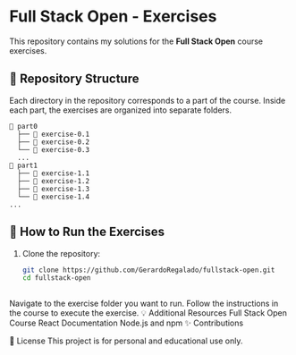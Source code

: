 # Full Stack Open - Exercises

This repository contains my solutions for the **Full Stack Open** course exercises.

## 📌 Repository Structure

Each directory in the repository corresponds to a part of the course. Inside each part, the exercises are organized into separate folders.
```
📂 part0 
  ├── 📁 exercise-0.1 
  ├── 📁 exercise-0.2 
  └── 📁 exercise-0.3 
  ...
📂 part1 
  ├── 📁 exercise-1.1 
  ├── 📁 exercise-1.2 
  ├── 📁 exercise-1.3 
  └── 📁 exercise-1.4
...
```

## 🚀 How to Run the Exercises

1. Clone the repository:
   ```sh
   git clone https://github.com/GerardoRegalado/fullstack-open.git
   cd fullstack-open
  
Navigate to the exercise folder you want to run.
Follow the instructions in the course to execute the exercise.
💡 Additional Resources
Full Stack Open Course
React Documentation
Node.js and npm
✨ Contributions


📜 License
This project is for personal and educational use only.
